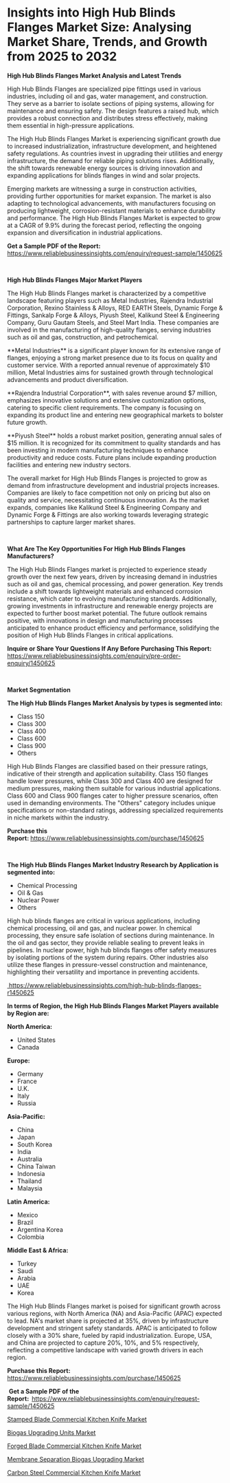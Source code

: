 <p><h1>Insights into High Hub Blinds Flanges Market Size: Analysing Market Share, Trends, and Growth from 2025 to 2032</h1></p><p><strong>High Hub Blinds Flanges Market Analysis and Latest Trends</strong></p>
<p><p>High Hub Blinds Flanges are specialized pipe fittings used in various industries, including oil and gas, water management, and construction. They serve as a barrier to isolate sections of piping systems, allowing for maintenance and ensuring safety. The design features a raised hub, which provides a robust connection and distributes stress effectively, making them essential in high-pressure applications.</p><p>The High Hub Blinds Flanges Market is experiencing significant growth due to increased industrialization, infrastructure development, and heightened safety regulations. As countries invest in upgrading their utilities and energy infrastructure, the demand for reliable piping solutions rises. Additionally, the shift towards renewable energy sources is driving innovation and expanding applications for blinds flanges in wind and solar projects.</p><p>Emerging markets are witnessing a surge in construction activities, providing further opportunities for market expansion. The market is also adapting to technological advancements, with manufacturers focusing on producing lightweight, corrosion-resistant materials to enhance durability and performance. The High Hub Blinds Flanges Market is expected to grow at a CAGR of 9.9% during the forecast period, reflecting the ongoing expansion and diversification in industrial applications.</p></p>
<p><strong>Get a Sample PDF of the Report:&nbsp;</strong> <a href="https://www.reliablebusinessinsights.com/enquiry/request-sample/1450625?utm_campaign=116&utm_medium=2&utm_source=Github&utm_content=ia&utm_term=11042025&utm_id=high-hub-blinds-flanges">https://www.reliablebusinessinsights.com/enquiry/request-sample/1450625</a></p>
<p>&nbsp;</p>
<p><strong>High Hub Blinds Flanges Major Market Players</strong></p>
<p><p>The High Hub Blinds Flanges market is characterized by a competitive landscape featuring players such as Metal Industries, Rajendra Industrial Corporation, Rexino Stainless & Alloys, RED EARTH Steels, Dynamic Forge & Fittings, Sankalp Forge & Alloys, Piyush Steel, Kalikund Steel & Engineering Company, Guru Gautam Steels, and Steel Mart India. These companies are involved in the manufacturing of high-quality flanges, serving industries such as oil and gas, construction, and petrochemical.</p><p>**Metal Industries** is a significant player known for its extensive range of flanges, enjoying a strong market presence due to its focus on quality and customer service. With a reported annual revenue of approximately $10 million, Metal Industries aims for sustained growth through technological advancements and product diversification.</p><p>**Rajendra Industrial Corporation**, with sales revenue around $7 million, emphasizes innovative solutions and extensive customization options, catering to specific client requirements. The company is focusing on expanding its product line and entering new geographical markets to bolster future growth.</p><p>**Piyush Steel** holds a robust market position, generating annual sales of $15 million. It is recognized for its commitment to quality standards and has been investing in modern manufacturing techniques to enhance productivity and reduce costs. Future plans include expanding production facilities and entering new industry sectors.</p><p>The overall market for High Hub Blinds Flanges is projected to grow as demand from infrastructure development and industrial projects increases. Companies are likely to face competition not only on pricing but also on quality and service, necessitating continuous innovation. As the market expands, companies like Kalikund Steel & Engineering Company and Dynamic Forge & Fittings are also working towards leveraging strategic partnerships to capture larger market shares.</p></p>
<p>&nbsp;</p>
<p><strong>What Are The Key Opportunities For High Hub Blinds Flanges Manufacturers?</strong></p>
<p><p>The High Hub Blinds Flanges market is projected to experience steady growth over the next few years, driven by increasing demand in industries such as oil and gas, chemical processing, and power generation. Key trends include a shift towards lightweight materials and enhanced corrosion resistance, which cater to evolving manufacturing standards. Additionally, growing investments in infrastructure and renewable energy projects are expected to further boost market potential. The future outlook remains positive, with innovations in design and manufacturing processes anticipated to enhance product efficiency and performance, solidifying the position of High Hub Blinds Flanges in critical applications.</p></p>
<p><strong>Inquire or Share Your Questions If Any Before Purchasing This Report:</strong> <a href="https://www.reliablebusinessinsights.com/enquiry/pre-order-enquiry/1450625?utm_campaign=116&utm_medium=2&utm_source=Github&utm_content=ia&utm_term=11042025&utm_id=high-hub-blinds-flanges">https://www.reliablebusinessinsights.com/enquiry/pre-order-enquiry/1450625</a></p>
<p>&nbsp;</p>
<p><strong>Market Segmentation</strong></p>
<p><strong>The High Hub Blinds Flanges Market Analysis by types is segmented into:</strong></p>
<p><ul><li>Class 150</li><li>Class 300</li><li>Class 400</li><li>Class 600</li><li>Class 900</li><li>Others</li></ul></p>
<p><p>High Hub Blinds Flanges are classified based on their pressure ratings, indicative of their strength and application suitability. Class 150 flanges handle lower pressures, while Class 300 and Class 400 are designed for medium pressures, making them suitable for various industrial applications. Class 600 and Class 900 flanges cater to higher pressure scenarios, often used in demanding environments. The "Others" category includes unique specifications or non-standard ratings, addressing specialized requirements in niche markets within the industry.</p></p>
<p><strong>Purchase this Report:&nbsp;</strong><a href="https://www.reliablebusinessinsights.com/purchase/1450625?utm_campaign=116&utm_medium=2&utm_source=Github&utm_content=ia&utm_term=11042025&utm_id=high-hub-blinds-flanges">https://www.reliablebusinessinsights.com/purchase/1450625</a></p>
<p>&nbsp;</p>
<p><strong>The High Hub Blinds Flanges Market Industry Research by Application is segmented into:</strong></p>
<p><ul><li>Chemical Processing</li><li>Oil & Gas</li><li>Nuclear Power</li><li>Others</li></ul></p>
<p><p>High hub blinds flanges are critical in various applications, including chemical processing, oil and gas, and nuclear power. In chemical processing, they ensure safe isolation of sections during maintenance. In the oil and gas sector, they provide reliable sealing to prevent leaks in pipelines. In nuclear power, high hub blinds flanges offer safety measures by isolating portions of the system during repairs. Other industries also utilize these flanges in pressure-vessel construction and maintenance, highlighting their versatility and importance in preventing accidents.</p></p>
<p><a href="https://www.reliablebusinessinsights.com/high-hub-blinds-flanges-r1450625?utm_campaign=116&utm_medium=2&utm_source=Github&utm_content=ia&utm_term=11042025&utm_id=high-hub-blinds-flanges">&nbsp;https://www.reliablebusinessinsights.com/high-hub-blinds-flanges-r1450625</a></p>
<p><strong>In terms of Region, the High Hub Blinds Flanges Market Players available by Region are:</strong></p>
<p>
    <p> <strong> North America: </strong>
        <ul>
            <li>United States</li>
            <li>Canada</li>
        </ul>
        </p> 
    <p> <strong> Europe: </strong>
        <ul>
            <li>Germany</li>
            <li>France</li>
            <li>U.K.</li>
            <li>Italy</li>
            <li>Russia</li>
        </ul>
        </p> 
    <p> <strong> Asia-Pacific: </strong>
        <ul>
            <li>China</li>
            <li>Japan</li>
            <li>South Korea</li>
            <li>India</li>
            <li>Australia</li>
            <li>China Taiwan</li>
            <li>Indonesia</li>
            <li>Thailand</li>
            <li>Malaysia</li>
        </ul>
        </p> 
    <p> <strong> Latin America: </strong>
        <ul>
            <li>Mexico</li>
            <li>Brazil</li>
            <li>Argentina Korea</li>
            <li>Colombia</li>
        </ul>
        </p> 
    <p> <strong> Middle East & Africa: </strong>
        <ul>
            <li>Turkey</li>
            <li>Saudi</li>
            <li>Arabia</li>
            <li>UAE</li>
            <li>Korea</li>
        </ul>
    </p>
    </p>
<p><p>The High Hub Blinds Flanges market is poised for significant growth across various regions, with North America (NA) and Asia-Pacific (APAC) expected to lead. NA's market share is projected at 35%, driven by infrastructure development and stringent safety standards. APAC is anticipated to follow closely with a 30% share, fueled by rapid industrialization. Europe, USA, and China are projected to capture 20%, 10%, and 5% respectively, reflecting a competitive landscape with varied growth drivers in each region.</p></p>
<p><strong>Purchase this Report: </strong><a href="https://www.reliablebusinessinsights.com/purchase/1450625?utm_campaign=116&utm_medium=2&utm_source=Github&utm_content=ia&utm_term=11042025&utm_id=high-hub-blinds-flanges">https://www.reliablebusinessinsights.com/purchase/1450625</a></p>
<p>&nbsp;<strong>Get a Sample PDF of the Report:&nbsp;&nbsp;</strong><a href="https://www.reliablebusinessinsights.com/enquiry/request-sample/1450625?utm_campaign=116&utm_medium=2&utm_source=Github&utm_content=ia&utm_term=11042025&utm_id=high-hub-blinds-flanges">https://www.reliablebusinessinsights.com/enquiry/request-sample/1450625</a></p>
<p><strong></strong></p>
<p><p><a href="https://github.com/wiltsdeenyuw/Market-Research-Report-List-1/blob/main/stamped-blade-commercial-kitchen-knife-market.md?utm_campaign=116&utm_medium=2&utm_source=Github&utm_content=ia&utm_term=11042025&utm_id=high-hub-blinds-flanges">Stamped Blade Commercial Kitchen Knife Market</a></p><p><a href="https://github.com/bozzoquishmd/Market-Research-Report-List-1/blob/main/biogas-upgrading-units-market.md?utm_campaign=116&utm_medium=2&utm_source=Github&utm_content=ia&utm_term=11042025&utm_id=high-hub-blinds-flanges">Biogas Upgrading Units Market</a></p><p><a href="https://github.com/fabrehugessf/Market-Research-Report-List-1/blob/main/forged-blade-commercial-kitchen-knife-market.md?utm_campaign=116&utm_medium=2&utm_source=Github&utm_content=ia&utm_term=11042025&utm_id=high-hub-blinds-flanges">Forged Blade Commercial Kitchen Knife Market</a></p><p><a href="https://github.com/AKSHATREPORTPRIME/Market-Research-Report-List-7/blob/main/membrane-separation-biogas-upgrading-market.md?utm_campaign=116&utm_medium=2&utm_source=Github&utm_content=ia&utm_term=11042025&utm_id=high-hub-blinds-flanges">Membrane Separation Biogas Upgrading Market</a></p><p><a href="https://github.com/orlinvisonju/Market-Research-Report-List-1/blob/main/carbon-steel-commercial-kitchen-knife-market.md?utm_campaign=116&utm_medium=2&utm_source=Github&utm_content=ia&utm_term=11042025&utm_id=high-hub-blinds-flanges">Carbon Steel Commercial Kitchen Knife Market</a></p></p>